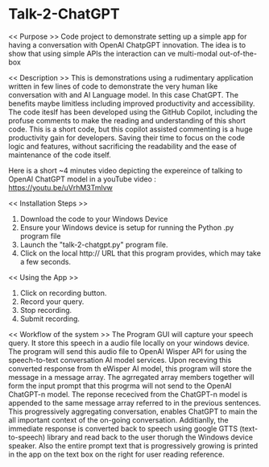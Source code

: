 # Talk-2-ChatGPT

<< Purpose >> Code project to demonstrate setting up a simple app for having a conversation with OpenAI ChatpGPT innovation. The idea is to show that using simple APIs the interaction can ve multi-modal out-of-the-box

<< Description >> This is demonstrations using a rudimentary application written in few lines of code to demonstrate the very human like conversation with and AI Language model. In this case ChatGPT. 
The benefits maybe limitless including improved productivity and accessibility. The code iteslf has been developed using the GitHub Copilot, including
the profuse comments to make the reading and understanding of this short code. This is a short code, but this copilot assisted commenting
is a huge productivity gain for developers. Saving their time to focus on the code logic and features, without sacrificing the readability and
the ease of maintenance of the code itself.

Here is a short ~4 minutes video depicting the expereince of talking to OpenAI ChatGPT model in a youTube video :
https://youtu.be/uVrhM3Tmlvw

<< Installation Steps >>
1. Download the code to your Windows Device
2. Ensure your Windows device is setup for running the Python .py program file
3. Launch the "talk-2-chatgpt.py" program file.
4. Click on the local http:// URL that this program provides, which may take a few seconds.

<< Using the App >>
1. Click on recording button.
2. Record your query.
3. Stop recording.
4. Submit recording.

<< Workflow of the system >> 
The Program GUI will capture your speech query. It store this speech in a audio file locally on your windows device. The program will send this audio file to OpenAI Wisper API for using the speech-to-text conversation AI model services. Upon receving this converted response from th eWisper AI model, this program will store the message in a message array. The agrregated array members together will form the input prompt that this progrma will not send to the OpenAI ChatGPT-n model. The reponse rececived from the ChatGPT-n model is appended to the same message array referred to in the previous sentences. This progressively aggregating conversation, enables ChatGPT to main the all important context of the on-going conversation. Additianlly, the immediate response is converted back to speech using google GTTS (text-to-speech) library and read back to the user thorugh the Windows device speaker. Also the entire prompt text that is progressively growing is printed in the app on the text box on the right for user reading reference.
